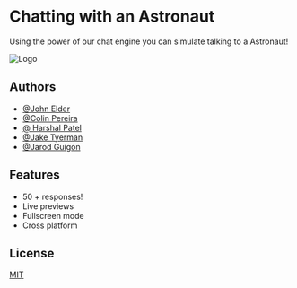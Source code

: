 
# Chatting with an Astronaut 

Using the power of our chat engine you can simulate talking to a Astronaut!



![Logo](https://upload.wikimedia.org/wikipedia/commons/thumb/1/18/Astronaut_(97576)_-_The_Noun_Project.svg/512px-Astronaut_(97576)_-_The_Noun_Project.svg.png)


## Authors

- [@John Elder](https://github.com/justchecking)
- [@Colin Pereira](https://github.com/ZuShi0)
- [@ Harshal Patel](https://github.com/Harshal609)
- [@Jake Tyerman](https://github.com/jtyrmn)
- [@Jarod Guigon](https://github.com/J10C3G7)


## Features

- 50 + responses!
- Live previews
- Fullscreen mode
- Cross platform


## License

[MIT](https://choosealicense.com/licenses/mit/)

